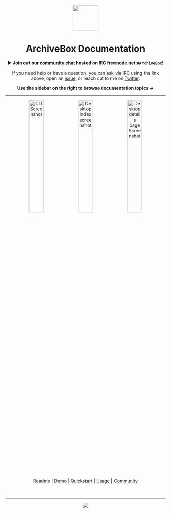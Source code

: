 <div align="center">

<img src="https://i.imgur.com/4nkFjdv.png" width="80px"/>

<h1>ArchiveBox Documentation</h1>


▶ **Join out our [community chat](http://webchat.freenode.net?channels=ArchiveBox&uio=d4) hosted on IRC freenode.net:`#ArchiveBox`!**

If you need help or have a question, you can ask via IRC using the link above, open an [issue](https://github.com/pirate/ArchiveBox/issues?q=is%3Aissue+is%3Aopen+sort%3Aupdated-desc), or reach out to me on [Twitter](https://github.com/theSquashSH).


**Use the sidebar on the right to browse documentation topics ->**

</div>

---

<div align="center">

<img src="https://i.imgur.com/3tBL7PU.png" width="30%" alt="CLI Screenshot" align="top">
<img src="https://i.imgur.com/viklZNG.png" width="30%" alt="Desktop index screenshot" align="top">
<img src="https://i.imgur.com/RefWsXB.jpg" width="30%" alt="Desktop details page Screenshot"/><br/>

<a href="https://github.com/pirate/ArchiveBox">Readme</a> | <a href="https://archive.sweeting.me/">Demo</a> | <a href="https://github.com/pirate/ArchiveBox/wiki/Quickstart">Quickstart</a> | <a href="https://github.com/pirate/ArchiveBox/wiki/Usage">Usage</a> | <a href="https://github.com/pirate/ArchiveBox/wiki/Web-Archiving-Community">Community</a>

<br/>
<hr/>

[![](https://img.shields.io/badge/Donate-Patreon-%23DD5D76.svg)](https://www.patreon.com/theSquashSH)

</div>